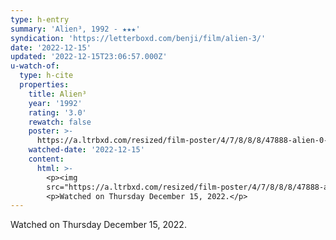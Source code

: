 ```yaml
---
type: h-entry
summary: 'Alien³, 1992 - ★★★'
syndication: 'https://letterboxd.com/benji/film/alien-3/'
date: '2022-12-15'
updated: '2022-12-15T23:06:57.000Z'
u-watch-of:
  type: h-cite
  properties:
    title: Alien³
    year: '1992'
    rating: '3.0'
    rewatch: false
    poster: >-
      https://a.ltrbxd.com/resized/film-poster/4/7/8/8/8/47888-alien-0-600-0-900-crop.jpg?v=8b2645e0e9
    watched-date: '2022-12-15'
    content:
      html: >-
        <p><img
        src="https://a.ltrbxd.com/resized/film-poster/4/7/8/8/8/47888-alien-0-600-0-900-crop.jpg?v=8b2645e0e9"/></p>
        <p>Watched on Thursday December 15, 2022.</p>
---
```

Watched on Thursday December 15, 2022.
